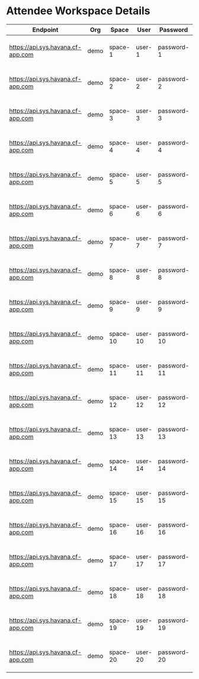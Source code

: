 # Attendee Workspace Details

|Endpoint|Org|Space|User|Password|Login Command|
|--------|---|-----|----|--------|-------------|
| https://api.sys.havana.cf-app.com | demo | space-1 | user-1 | password-1 | `cf login -a https://api.sys.havana.cf-app.com -u user-1 -p password-1 -s space-1 -o demo` |
| https://api.sys.havana.cf-app.com | demo | space-2 | user-2 | password-2 | `cf login -a https://api.sys.havana.cf-app.com -u user-2 -p password-2 -s space-2 -o demo` |
| https://api.sys.havana.cf-app.com | demo | space-3 | user-3 | password-3 | `cf login -a https://api.sys.havana.cf-app.com -u user-3 -p password-3 -s space-3 -o demo` |
| https://api.sys.havana.cf-app.com | demo | space-4 | user-4 | password-4 | `cf login -a https://api.sys.havana.cf-app.com -u user-4 -p password-4 -s space-4 -o demo` |
| https://api.sys.havana.cf-app.com | demo | space-5 | user-5 | password-5 | `cf login -a https://api.sys.havana.cf-app.com -u user-5 -p password-5 -s space-5 -o demo` |
| https://api.sys.havana.cf-app.com | demo | space-6 | user-6 | password-6 | `cf login -a https://api.sys.havana.cf-app.com -u user-6 -p password-6 -s space-6 -o demo` |
| https://api.sys.havana.cf-app.com | demo | space-7 | user-7 | password-7 | `cf login -a https://api.sys.havana.cf-app.com -u user-7 -p password-7 -s space-7 -o demo` |
| https://api.sys.havana.cf-app.com | demo | space-8 | user-8 | password-8 | `cf login -a https://api.sys.havana.cf-app.com -u user-8 -p password-8 -s space-8 -o demo` |
| https://api.sys.havana.cf-app.com | demo | space-9 | user-9 | password-9 | `cf login -a https://api.sys.havana.cf-app.com -u user-9 -p password-9 -s space-9 -o demo` |
| https://api.sys.havana.cf-app.com | demo | space-10 | user-10 | password-10 | `cf login -a https://api.sys.havana.cf-app.com -u user-10 -p password-10 -s space-10 -o demo` |
| https://api.sys.havana.cf-app.com | demo | space-11 | user-11 | password-11 | `cf login -a https://api.sys.havana.cf-app.com -u user-11 -p password-11 -s space-11 -o demo` |
| https://api.sys.havana.cf-app.com | demo | space-12 | user-12 | password-12 | `cf login -a https://api.sys.havana.cf-app.com -u user-12 -p password-12 -s space-12 -o demo` |
| https://api.sys.havana.cf-app.com | demo | space-13 | user-13 | password-13 | `cf login -a https://api.sys.havana.cf-app.com -u user-13 -p password-13 -s space-13 -o demo` |
| https://api.sys.havana.cf-app.com | demo | space-14 | user-14 | password-14 | `cf login -a https://api.sys.havana.cf-app.com -u user-14 -p password-14 -s space-14 -o demo` |
| https://api.sys.havana.cf-app.com | demo | space-15 | user-15 | password-15 | `cf login -a https://api.sys.havana.cf-app.com -u user-15 -p password-15 -s space-15 -o demo` |
| https://api.sys.havana.cf-app.com | demo | space-16 | user-16 | password-16 | `cf login -a https://api.sys.havana.cf-app.com -u user-16 -p password-16 -s space-16 -o demo` |
| https://api.sys.havana.cf-app.com | demo | space-17 | user-17 | password-17 | `cf login -a https://api.sys.havana.cf-app.com -u user-17 -p password-17 -s space-17 -o demo` |
| https://api.sys.havana.cf-app.com | demo | space-18 | user-18 | password-18 | `cf login -a https://api.sys.havana.cf-app.com -u user-18 -p password-18 -s space-18 -o demo` |
| https://api.sys.havana.cf-app.com | demo | space-19 | user-19 | password-19 | `cf login -a https://api.sys.havana.cf-app.com -u user-19 -p password-19 -s space-19 -o demo` |
| https://api.sys.havana.cf-app.com | demo | space-20 | user-20 | password-20 | `cf login -a https://api.sys.havana.cf-app.com -u user-20 -p password-20 -s space-20 -o demo` |
